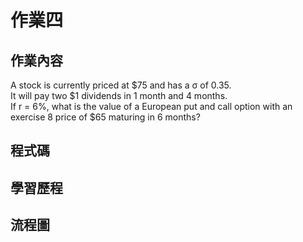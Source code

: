 # 作業四  

## 作業內容  
A stock is currently priced at $75 and has a σ of 0.35.  
It will pay two $1 dividends in 1 month and 4 months.  
If r = 6%, what is the value of a European put and call option with an exercise 8 price of $65 maturing in 6 months?  

## 程式碼  

## 學習歷程  


## 流程圖  
